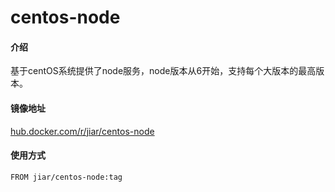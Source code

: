 # centos-node


#### 介绍
基于centOS系统提供了node服务，node版本从6开始，支持每个大版本的最高版本。

#### 镜像地址
[hub.docker.com/r/jiar/centos-node](https://hub.docker.com/r/jiar/centos-node)

#### 使用方式
```
FROM jiar/centos-node:tag
```


